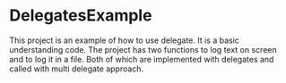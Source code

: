 # DelegatesExample
This project is an example of how to use delegate. It is a basic understanding code. The project has two functions to log text on screen and to log it in a file. Both of which are implemented with delegates and called with multi delegate approach.
